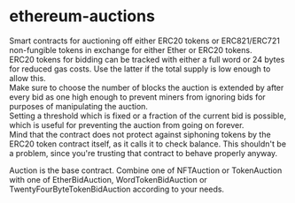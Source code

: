 # ethereum-auctions

Smart contracts for auctioning off either ERC20 tokens or ERC821/ERC721 non-fungible tokens in exchange for either Ether or ERC20 tokens.  
ERC20 tokens for bidding can be tracked with either a full word or 24 bytes for reduced gas costs. Use the latter if the total supply is low enough to allow this.  
Make sure to choose the number of blocks the auction is extended by after every bid as one high enough to prevent miners from ignoring bids for purposes of manipulating the auction.  
Setting a threshold which is fixed or a fraction of the current bid is possible, which is useful for preventing the auction from going on forever.  
Mind that the contract does not protect against siphoning tokens by the ERC20 token contract itself, as it calls it to check balance. This shouldn't be a problem, since you're trusting that contract to behave properly anyway.  

  
Auction is the base contract. Combine one of NFTAuction or TokenAuction with one of EtherBidAuction, WordTokenBidAuction or TwentyFourByteTokenBidAuction according to your needs.  